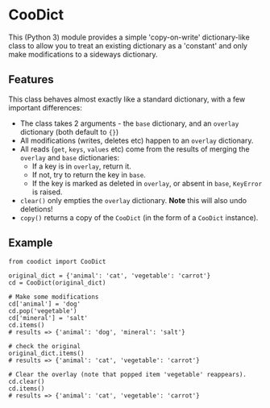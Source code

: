 CooDict
=======

This (Python 3) module provides a simple 'copy-on-write' dictionary-like class to allow you to treat an existing dictionary as a 'constant' and only make modifications to a sideways dictionary.

Features
--------

This class behaves almost exactly like a standard dictionary, with a few important differences:

* The class takes 2 arguments - the `base` dictionary, and an `overlay` dictionary (both default to `{}`)
* All modifications (writes, deletes etc) happen to an `overlay` dictionary.
* All reads (`get`, `keys`, `values` etc) come from the results of merging the `overlay` and `base` dictionaries:
  * If a key is in `overlay`, return it.
  * If not, try to return the key in `base`.
  * If the key is marked as deleted in `overlay`, or absent in `base`, `KeyError` is raised.
* `clear()` only empties the `overlay` dictionary. **Note** this will also undo deletions!
* `copy()` returns a copy of the `CooDict` (in the form of a `CooDict` instance).



Example
-------

```
from coodict import CooDict

original_dict = {'animal': 'cat', 'vegetable': 'carrot'}
cd = CooDict(original_dict)

# Make some modifications
cd['animal'] = 'dog'
cd.pop('vegetable')
cd['mineral'] = 'salt'
cd.items()
# results => {'animal': 'dog', 'mineral': 'salt'}

# check the original
original_dict.items()
# results => {'animal': 'cat', 'vegetable': 'carrot'}

# Clear the overlay (note that popped item 'vegetable' reappears).
cd.clear()
cd.items()
# results => {'animal': 'cat', 'vegetable': 'carrot'}

```
